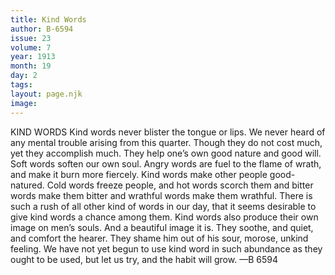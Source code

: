 ```yaml
---
title: Kind Words
author: B-6594
issue: 23
volume: 7
year: 1913
month: 19
day: 2
tags:
layout: page.njk
image:
---
```

KIND WORDS    Kind words never blister the tongue or lips. We never heard of any mental trouble arising from this quarter. Though they do not cost much, yet they accomplish much. They help one’s own good nature and good will. Soft words soften our own soul. Angry words are fuel to the flame of wrath, and make it burn more fiercely. Kind words make other people good-natured. Cold words freeze people, and hot words scorch them and bitter words make them bitter and wrathful words make them wrathful. There is such a rush of all other kind of words in our day, that it seems desirable to give kind words a chance among them. Kind words also produce their own image on men’s souls. And a beautiful image it is. They soothe, and quiet, and comfort the hearer. They shame him out of his sour, morose, unkind feeling. We have not yet begun to use kind word in such abundance as they ought to be used, but let us try, and the habit will grow. —B 6594 




